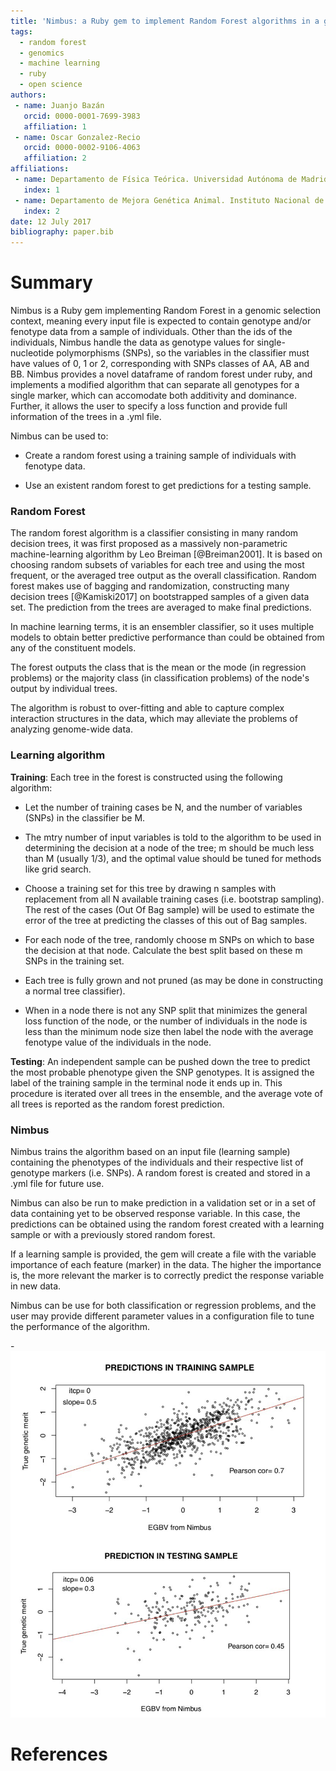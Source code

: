 ```yaml
---
title: 'Nimbus: a Ruby gem to implement Random Forest algorithms in a genomic selection context'
tags:
  - random forest
  - genomics
  - machine learning
  - ruby
  - open science
authors:
 - name: Juanjo Bazán
   orcid: 0000-0001-7699-3983
   affiliation: 1
 - name: Oscar Gonzalez-Recio
   orcid: 0000-0002-9106-4063
   affiliation: 2
affiliations:
 - name: Departamento de Física Teórica. Universidad Autónoma de Madrid.
   index: 1
 - name: Departamento de Mejora Genética Animal. Instituto Nacional de Investigación y Tecnología Agraria y Alimentaria.
   index: 2
date: 12 July 2017
bibliography: paper.bib
---
```


# Summary

Nimbus is a Ruby gem implementing Random Forest in a genomic selection context, meaning every input file is expected to contain genotype and/or fenotype data from a sample of individuals. Other than the ids of the individuals, Nimbus handle the data as genotype values for single-nucleotide polymorphisms (SNPs), so the variables in the classifier must have values of 0, 1 or 2, corresponding with SNPs classes of AA, AB and BB.
Nimbus provides a novel dataframe of random forest under ruby, and implements a modified algorithm that can separate all genotypes for a single marker, which can accomodate both additivity and dominance. Further, it allows the user to specify a loss function and provide full information of the trees in a .yml file. 

Nimbus can be used to:

- Create a random forest using a training sample of individuals with fenotype data.

- Use an existent random forest to get predictions for a testing sample.


### Random Forest

The random forest algorithm is a classifier consisting in many random decision trees, it was first proposed as a massively non-parametric machine-learning algorithm by Leo Breiman [@Breiman2001]. It is based on choosing random subsets of variables for each tree and using the most frequent, or the averaged tree output as the overall classification. Random forest makes use of bagging and randomization, constructing many decision trees [@Kamiski2017] on bootstrapped samples of a given data set. The prediction from the trees are averaged to make final predictions.

In machine learning terms, it is an ensembler classifier, so it uses multiple models to obtain better predictive performance than could be obtained from any of the constituent models.

The forest outputs the class that is the mean or the mode (in regression problems) or the majority class (in classification problems) of the node's output by individual trees.

The algorithm is robust to over-fitting and able to capture complex interaction structures in the data, which may alleviate the problems of analyzing genome-wide data.


### Learning algorithm

**Training**: Each tree in the forest is constructed using the following algorithm:

- Let the number of training cases be N, and the number of variables (SNPs) in the classifier be M.

- The mtry number of input variables is told to the algorithm to be used in determining the decision at a node of the tree; m should be much less than M (usually 1/3), and the optimal value should be tuned for methods like grid search.

- Choose a training set for this tree by drawing n samples with replacement from all N available training cases (i.e. bootstrap sampling). The rest of the cases (Out Of Bag sample) will be used to estimate the error of the tree at predicting the classes of this out of Bag samples.

- For each node of the tree, randomly choose m SNPs on which to base the decision at that node. Calculate the best split based on these m SNPs in the training set.

- Each tree is fully grown and not pruned (as may be done in constructing a normal tree classifier).

- When in a node there is not any SNP split that minimizes the general loss function of the node, or the number of individuals in the node is less than the minimum node size then label the node with the average fenotype value of the individuals in the node.


**Testing**: An independent sample can be pushed down the tree to predict the most probable phenotype given the SNP genotypes. It is assigned the label of the training sample in the terminal node it ends up in. This procedure is iterated over all trees in the ensemble, and the average vote of all trees is reported as the random forest prediction.


### Nimbus

Nimbus trains the algorithm based on an input file (learning sample) containing the phenotypes of the individuals and their respective list of genotype markers (i.e. SNPs). A random forest is created and stored in a .yml file for future use.

Nimbus can also be run to make prediction in a validation set or in a set of data containing yet to be observed response variable. In this case, the predictions can be obtained using the random forest created with a learning sample or with a previously stored random forest.

If a learning sample is provided, the gem will create a file with the variable importance of each feature (marker) in the data. The higher the importance is, the more relevant the marker is to correctly predict the response variable in new data.

Nimbus can be use for both classification or regression problems, and the user may provide different parameter values in a configuration file to tune the performance of the algorithm.

-![Output predictions](nimbus_outputs.png)

# References
